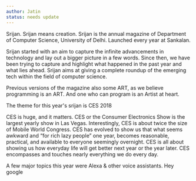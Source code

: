 ```yaml
---
author: Jatin
status: needs update
---
```


Srijan.
Srijan means creation.
Srijan is the annual magazine of Department of Computer Science, University of Delhi.
Launched every year at Sankalan.

Srijan started with an aim to capture the infinite advancements in technology and lay out a bigger picture in a few words.
Since then, we have been trying to capture and highlight what happened in the past year and what lies ahead.
Srijan aims at giving a complete roundup of the emerging tech within the field of computer science.

Previous versions of the magazine also some ART, as we believe programming is an ART.
And one who can program is an Artist at heart.

The theme for this year's srijan is CES 2018

CES is huge, and it matters.
CES or the Consumer Electronics Show is the largest yearly show in Las Vegas. 
Interestingly, CES is about twice the size of Mobile World Congress.
CES has evolved to show us that what seems awkward and “for rich lazy people” one year, 
becomes reasonable, practical, and available to everyone seemingly overnight.
CES is all about showing us how everyday life will get better next year or the year later.
CES encompasses and touches nearly everything we do every day. 

A few major topics this year were
Alexa & other voice assistants.
Hey google
